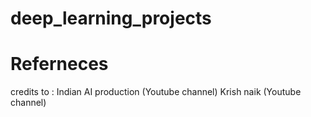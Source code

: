 # deep_learning_projects
# Referneces
credits to : Indian AI production (Youtube channel)
             Krish naik (Youtube channel)
